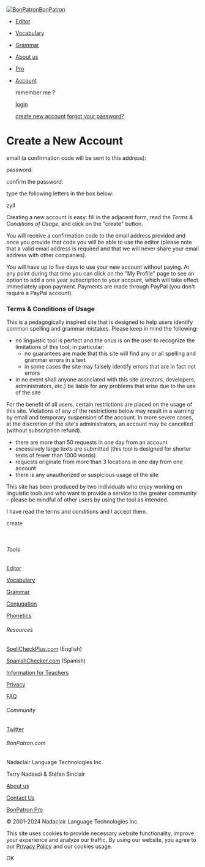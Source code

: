 [![BonPatron](https://pro.bonpatron.com/Resources/images/icone_rvb_web3.png)BonPatron](https://bonpatron.com/)

* [Editor](https://bonpatron.com/)
* [Vocabulary](https://bonpatron.com/xpress/)
* [Grammar](https://bonpatron.com/guide/)
* [About us](https://bonpatron.com/about/)
* [Pro](https://pro.bonpatron.com/)
* [Account](#)
    
     remember me ?
    
    [login](#)
    
    [create new account](https://pro.bonpatron.com/Create/) [forgot your password?](https://pro.bonpatron.com/Password/)
    

Create a New Account
====================

email (a confirmation code will be sent to this address): 

password: 

confirm the password: 

type the following letters in the box below:

zyll

Creating a new account is easy: fill in the adjacent form, read the _Terms & Conditions of Usage_, and click on the "create" button.  
  
You will receive a confirmation code to the email address provided and once you provide that code you will be able to use the editor (please note that a valid email address is required and that we will never share your email address with other companies).  
  
You will have up to five days to use your new account without paying. At any point during that time you can click on the "My Profile" page to see an option to add a one year subscription to your account, which will take effect immediately upon payment. Payments are made through PayPal (you don't require a PayPal account).  
  

### Terms & Conditions of Usage

This is a pedagogically inspired site that is designed to help users identify common spelling and grammar mistakes. Please keep in mind the following:

* no linguistic tool is perfect and the onus is on the user to recognize the limitations of this tool; in particular:
    * no guarantees are made that this site will find any or all spelling and grammar errors in a text
    * in some cases the site may falsely identify errors that are in fact not errors
* in no event shall anyone associated with this site (creators, developers, administrators, etc.) be liable for any problems that arise due to the use of the site

For the benefit of all users, certain restrictions are placed on the usage of this site. Violations of any of the restrictions below may result in a warning by email and temporary suspension of the account. In more severe cases, at the discretion of the site's administrators, an account may be cancelled (without subscription refund).

* there are more than 50 requests in one day from an account
* excessively large texts are submitted (this tool is designed for shorter texts of fewer than 1000 words)
* requests originate from more than 3 locations in one day from one account
* there is any unauthorized or suspicious usage of the site

This site has been produced by two individuals who enjoy working on linguistic tools and who want to provide a service to the greater community – please be mindful of other users by using the tool as intended.

 I have read the terms and conditions and I accept them.

create

 

###### Tools

[Editor](https://bonpatron.com/)

[Vocabulary](https://bonpatron.com/xpress/)

[Grammar](https://bonpatron.com/guide/)

[Conjugation](https://bonpatron.com/conj/)

[Phonetics](https://bonpatron.com/phonetics/)

###### Resources

[SpellCheckPlus.com](https://pro.spellcheckplus.com/) (English)

[SpanishChecker.com](https://pro.spanishchecker.com/) (Spanish)

[Information for Teachers](https://bonpatron.com/edu/)

[Privacy](https://bonpatron.com/privacy/)

[FAQ](https://bonpatron.com/faq/)

###### Community

[Twitter](https://twitter.com/bonpatron)

###### BonPatron.com

Nadaclair Language Technologies Inc.

Terry Nadasdi & Stéfan Sinclair

[About us](https://bonpatron.com/about/)

[Contact Us](mailto:mail@nadaclair.com)

[BonPatron Pro](https://pro.bonpatron.com/)

© 2001-2024 Nadaclair Language Technologies Inc.

This site uses cookies to provide necessary website functionality, improve your experience and analyze our traffic. By using our website, you agree to our [Privacy Policy](https://bonpatron.com/privacy/) and our cookies usage.

 OK